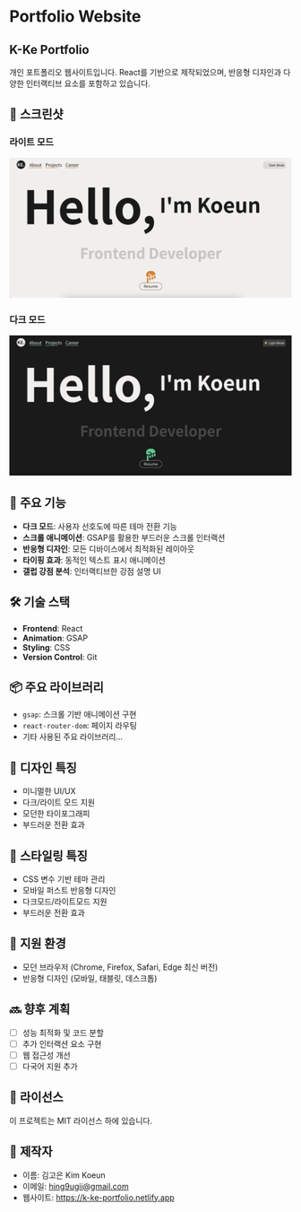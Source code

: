 # Portfolio Website

## K-Ke Portfolio

개인 포트폴리오 웹사이트입니다. React를 기반으로 제작되었으며, 반응형 디자인과 다양한 인터랙티브 요소를 포함하고 있습니다.

## 📸 스크린샷

### 라이트 모드

![라이트 모드](./src/statics/images/screenshot-light.png)

### 다크 모드

![다크 모드](./src/statics/images/screenshot-dark.png)

## 🚀 주요 기능

- **다크 모드**: 사용자 선호도에 따른 테마 전환 기능
- **스크롤 애니메이션**: GSAP를 활용한 부드러운 스크롤 인터랙션
- **반응형 디자인**: 모든 디바이스에서 최적화된 레이아웃
- **타이핑 효과**: 동적인 텍스트 표시 애니메이션
- **갤럽 강점 분석**: 인터랙티브한 강점 설명 UI

## 🛠 기술 스택

- **Frontend**: React
- **Animation**: GSAP
- **Styling**: CSS
- **Version Control**: Git

## 📦 주요 라이브러리

- `gsap`: 스크롤 기반 애니메이션 구현
- `react-router-dom`: 페이지 라우팅
- 기타 사용된 주요 라이브러리...

## 🎨 디자인 특징

- 미니멀한 UI/UX
- 다크/라이트 모드 지원
- 모던한 타이포그래피
- 부드러운 전환 효과

## 🎨 스타일링 특징

- CSS 변수 기반 테마 관리
- 모바일 퍼스트 반응형 디자인
- 다크모드/라이트모드 지원
- 부드러운 전환 효과

## 📱 지원 환경

- 모던 브라우저 (Chrome, Firefox, Safari, Edge 최신 버전)
- 반응형 디자인 (모바일, 태블릿, 데스크톱)

## 🔜 향후 계획

- [ ] 성능 최적화 및 코드 분할
- [ ] 추가 인터랙션 요소 구현
- [ ] 웹 접근성 개선
- [ ] 다국어 지원 추가

## 📝 라이선스

이 프로젝트는 MIT 라이선스 하에 있습니다.

## 👤 제작자

- 이름: 김고은 Kim Koeun
- 이메일: hing9ugii@gmail.com
- 웹사이트: https://k-ke-portfolio.netlify.app
